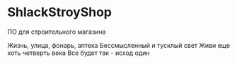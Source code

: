 # ShlackStroyShop
ПО для строительного магазина

Жизнь, улица, фонарь, аптека
Бессмысленный и тусклый свет
Живи еще хоть четверть века
Все будет так - исход один
